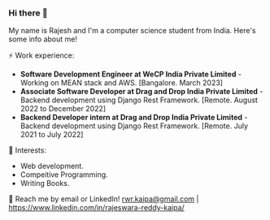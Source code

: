 <!--
**Rajesh-dot/Rajesh-dot** is a ✨ _special_ ✨ repository because its `README.md` (this file) appears on your GitHub profile.

Here are some ideas to get you started:

- 🔭 I’m currently working on ...
- 🌱 I’m currently learning ...
- 👯 I’m looking to collaborate on ...
- 🤔 I’m looking for help with ...
- 💬 Ask me about ...
- 📫 How to reach me: ...
- 😄 Pronouns: ...
- ⚡ Fun fact: ...
-->
### Hi there 👋

My name is Rajesh and I'm a computer science student from India. Here's some info about me!

⚡ Work experience: <br>
- **Software Development Engineer at WeCP India Private Limited** - Working on MEAN stack and AWS. [Bangalore. March 2023]
- **Associate Software Developer at Drag and Drop India Private Limited** - Backend development using Django Rest Framework. [Remote. August 2022 to December 2022]
- **Backend Developer intern at Drag and Drop India Private Limited** - Backend development using Django Rest Framework. [Remote. July 2021 to July 2022]

🌱 Interests:
- Web development.
- Compeitive Programming.
- Writing Books.

💬 Reach me by email or LinkedIn! rwr.kaipa@gmail.com | https://www.linkedin.com/in/rajeswara-reddy-kaipa/
